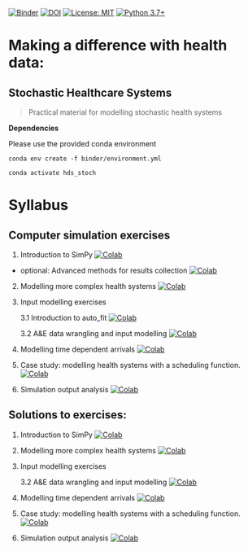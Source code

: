 [![Binder](https://mybinder.org/badge_logo.svg)](https://mybinder.org/v2/gh/health-data-science-OR/stochastic_systems/HEAD)
[![DOI](https://zenodo.org/badge/DOI/10.5281/zenodo.4333664.svg)](https://doi.org/10.5281/zenodo.4333664)
[![License: MIT](https://img.shields.io/badge/License-MIT-yellow.svg)](https://opensource.org/licenses/MIT)
[![Python 3.7+](https://img.shields.io/badge/python-3.7+-blue.svg)](https://www.python.org/downloads/release/python-370+/)

# Making a difference with health data:

## Stochastic Healthcare Systems

> Practical material for modelling stochastic health systems

**Dependencies**

Please use the provided conda environment

```
conda env create -f binder/environment.yml

conda activate hds_stoch
```

# Syllabus
## Computer simulation exercises

1. Introduction to SimPy [![Colab](https://colab.research.google.com/assets/colab-badge.svg)](https://colab.research.google.com/github/health-data-science-OR/stochastic_systems/blob/master/labs/simulation/lab1/simulation_lab1_STUDENT.ipynb)

* optional: Advanced methods for results collection [![Colab](https://colab.research.google.com/assets/colab-badge.svg)](https://colab.research.google.com/github/health-data-science-OR/stochastic_systems/blob/master/labs/simulation/lab1/advanced_results_collection.ipynb)

2. Modelling more complex health systems [![Colab](https://colab.research.google.com/assets/colab-badge.svg)](https://colab.research.google.com/github/health-data-science-OR/stochastic_systems/blob/master/labs/simulation/lab2/simpy_lab2.ipynb)

3. Input modelling exercises 

    3.1 Introduction to auto_fit [![Colab](https://colab.research.google.com/assets/colab-badge.svg)](https://colab.research.google.com/github/health-data-science-OR/stochastic_systems/blob/master/labs/simulation/lab3/sim_lab3_autofit_intro.ipynb)

    3.2 A&E data wrangling and input modelling [![Colab](https://colab.research.google.com/assets/colab-badge.svg)](https://colab.research.google.com/github/health-data-science-OR/stochastic_systems/blob/master/labs/simulation/lab3/sim_lab3_input_modelling.ipynb)

4. Modelling time dependent arrivals [![Colab](https://colab.research.google.com/assets/colab-badge.svg)](https://colab.research.google.com/github/health-data-science-OR/stochastic_systems/blob/master/labs/simulation/lab4/sim_lab4_nspp.ipynb)

5. Case study: modelling health systems with a scheduling function. [![Colab](https://colab.research.google.com/assets/colab-badge.svg)](https://colab.research.google.com/github/health-data-science-OR/stochastic_systems/blob/master/labs/simulation/lab5/sim_lab5_scheduling_models_STUDENT.ipynb)

6. Simulation output analysis [![Colab](https://colab.research.google.com/assets/colab-badge.svg)](https://colab.research.google.com/github/health-data-science-OR/stochastic_systems/blob/master/labs/simulation/lab6/sim_lab6_output_analysis.ipynb)

## Solutions to exercises:

1. Introduction to SimPy [![Colab](https://colab.research.google.com/assets/colab-badge.svg)](https://colab.research.google.com/github/health-data-science-OR/stochastic_systems/blob/master/labs/simulation/lab1/simulation_lab1_SOLUTIONS.ipynb)


2. Modelling more complex health systems [![Colab](https://colab.research.google.com/assets/colab-badge.svg)](https://colab.research.google.com/github/health-data-science-OR/stochastic_systems/blob/master/labs/simulation/lab2/simpy_lab2_SOLUTIONS.ipynb)

3. Input modelling exercises 

    3.2 A&E data wrangling and input modelling [![Colab](https://colab.research.google.com/assets/colab-badge.svg)](https://colab.research.google.com/github/health-data-science-OR/stochastic_systems/blob/master/labs/simulation/lab3/sim_lab3_input_modelling_SOLUTIONS.ipynb)

4. Modelling time dependent arrivals [![Colab](https://colab.research.google.com/assets/colab-badge.svg)](https://colab.research.google.com/github/health-data-science-OR/stochastic_systems/blob/master/labs/simulation/lab4/sim_lab4_nspp_SOLUTIONS.ipynb)


5. Case study: modelling health systems with a scheduling function. [![Colab](https://colab.research.google.com/assets/colab-badge.svg)](https://colab.research.google.com/github/health-data-science-OR/stochastic_systems/blob/master/labs/simulation/lab5/sim_lab5_scheduling_models_SOLUTIONS.ipynb)

6. Simulation output analysis [![Colab](https://colab.research.google.com/assets/colab-badge.svg)](https://colab.research.google.com/github/health-data-science-OR/stochastic_systems/blob/master/labs/simulation/lab6/sim_lab6_output_analysis_SOLUTIONS.ipynb)